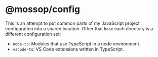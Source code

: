 # @mossop/config

This is an attempt to put common parts of my JavaScript project configuration
into a shared location. Other that `base` each directory is a different
configuration set:

* `node-ts`: Modules that use TypeScript in a node environment.
* `vscode-ts`: VS Code extensions written in TypeScript.
